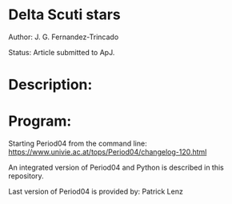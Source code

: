 Delta Scuti stars
=================

Author: J. G. Fernandez-Trincado

Status: Article submitted to ApJ. 

Description:
============







Program:
============

Starting Period04 from the command line: https://www.univie.ac.at/tops/Period04/changelog-120.html

An integrated version of Period04 and Python is described in this repository.

Last version of Period04 is provided by: Patrick Lenz
